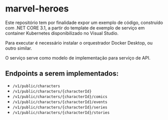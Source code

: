 # marvel-heroes

Este repositório tem por finalidade expor um exemplo de código, construído com .NET CORE 3.1,
a partir do template de exemplo de serviço em container Kubernetes disponibilizado no Visual Studio.


Para executar é necessário instalar o orquestrador Docker Desktop, ou outro similar.

O serviço serve como modelo de implementação para serviço de API.

## Endpoints a serem implementados:

* `/v1/public/characters`
* `/v1/public/characters/{characterId}`
* `/v1/public/characters/{characterId}/comics`
* `/v1/public/characters/{characterId}/events`
* `/v1/public/characters/{characterId}/series`
* `/v1/public/characters/{characterId}/stories`
